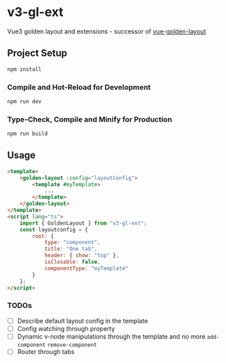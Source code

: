 # v3-gl-ext

Vue3 golden layout and extensions - successor of [vue-golden-layout](https://github.com/emedware/vue-golden-layout)

## Project Setup

```sh
npm install
```

### Compile and Hot-Reload for Development

```sh
npm run dev
```

### Type-Check, Compile and Minify for Production

```sh
npm run build
```

## Usage

```html
<template>
	<golden-layout :config="layoutConfig">
		<template #myTemplate>
			...
		</template>
	</golden-layout>
</template>
<script lang="ts">
	import { GoldenLayout } from "v3-gl-ext";
	const layoutconfig = {
		root: {
			type: "component",
			title: "One tab",
			header: { show: "top" },
			isClosable: false,
			componentType: "myTemplate"
		}
	};
</script>
```

### TODOs

- [ ] Describe default layout config in the template
- [ ] Config watching through property
- [ ] Dynamic v-node manipulations through the template and no more `add-component` `remove-component`
- [ ] Router through tabs